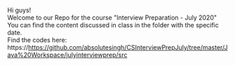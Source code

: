 Hi guys! \
Welcome to our Repo for the course "Interview Preparation - July 2020" \
You can find the content discussed in class in the folder with the specific date. \
Find the codes here: https://https://github.com/absolutesingh/CSInterviewPrepJuly/tree/master/Java%20Workspace/julyinterviewprep/src